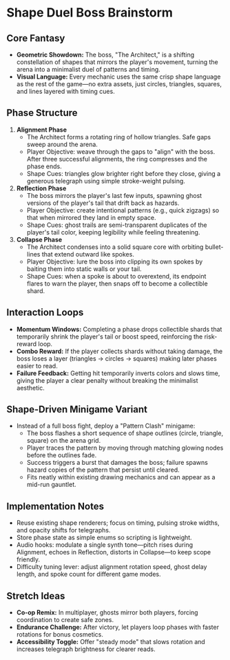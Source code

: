 # Shape Duel Boss Brainstorm

## Core Fantasy
- **Geometric Showdown:** The boss, "The Architect," is a shifting constellation of shapes that mirrors the player's movement, turning the arena into a minimalist duel of patterns and timing.
- **Visual Language:** Every mechanic uses the same crisp shape language as the rest of the game—no extra assets, just circles, triangles, squares, and lines layered with timing cues.

## Phase Structure
1. **Alignment Phase**
   - The Architect forms a rotating ring of hollow triangles. Safe gaps sweep around the arena.
   - Player Objective: weave through the gaps to "align" with the boss. After three successful alignments, the ring compresses and the phase ends.
   - Shape Cues: triangles glow brighter right before they close, giving a generous telegraph using simple stroke-weight pulsing.
2. **Reflection Phase**
   - The boss mirrors the player's last few inputs, spawning ghost versions of the player's tail that drift back as hazards.
   - Player Objective: create intentional patterns (e.g., quick zigzags) so that when mirrored they land in empty space.
   - Shape Cues: ghost trails are semi-transparent duplicates of the player's tail color, keeping legibility while feeling threatening.
3. **Collapse Phase**
   - The Architect condenses into a solid square core with orbiting bullet-lines that extend outward like spokes.
   - Player Objective: lure the boss into clipping its own spokes by baiting them into static walls or your tail.
   - Shape Cues: when a spoke is about to overextend, its endpoint flares to warn the player, then snaps off to become a collectible shard.

## Interaction Loops
- **Momentum Windows:** Completing a phase drops collectible shards that temporarily shrink the player's tail or boost speed, reinforcing the risk-reward loop.
- **Combo Reward:** If the player collects shards without taking damage, the boss loses a layer (triangles → circles → squares) making later phases easier to read.
- **Failure Feedback:** Getting hit temporarily inverts colors and slows time, giving the player a clear penalty without breaking the minimalist aesthetic.

## Shape-Driven Minigame Variant
- Instead of a full boss fight, deploy a "Pattern Clash" minigame:
  - The boss flashes a short sequence of shape outlines (circle, triangle, square) on the arena grid.
  - Player traces the pattern by moving through matching glowing nodes before the outlines fade.
  - Success triggers a burst that damages the boss; failure spawns hazard copies of the pattern that persist until cleared.
  - Fits neatly within existing drawing mechanics and can appear as a mid-run gauntlet.

## Implementation Notes
- Reuse existing shape renderers; focus on timing, pulsing stroke widths, and opacity shifts for telegraphs.
- Store phase state as simple enums so scripting is lightweight.
- Audio hooks: modulate a single synth tone—pitch rises during Alignment, echoes in Reflection, distorts in Collapse—to keep scope friendly.
- Difficulty tuning lever: adjust alignment rotation speed, ghost delay length, and spoke count for different game modes.

## Stretch Ideas
- **Co-op Remix:** In multiplayer, ghosts mirror both players, forcing coordination to create safe zones.
- **Endurance Challenge:** After victory, let players loop phases with faster rotations for bonus cosmetics.
- **Accessibility Toggle:** Offer "steady mode" that slows rotation and increases telegraph brightness for clearer reads.
